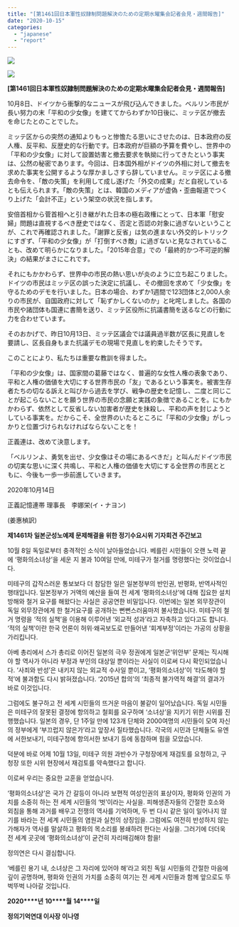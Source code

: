 ```yaml
---
title: "[第1461回日本軍性奴隷制問題解決のための定期水曜集会記者会見・週間報告]"
date: "2020-10-15"
categories: 
  - "japanese"
  - "report"
---
```


![](https://womenandwar.net/kr/wp-content/uploads/2020/10/第1461回日本軍性奴隷制問題解決のための定期水曜集001-724x1024.jpg)

![](https://womenandwar.net/kr/wp-content/uploads/2020/10/第1461回日本軍性奴隷制問題解決のための定期水曜集002-724x1024.jpg)

**\[****第****1461****回日本軍性奴隷制問題解決****のための****定期水曜集****会記者会****見****・****週間報告****\]**

10月8日、ドイツから衝撃的なニュースが飛び込んできました。ベルリン市民が長い努力の末「平和の少女像」を建ててからわずか10日後に、ミッテ区が撤去を命じたとのことでした。

ミッテ区からの突然の通知よりもっと惨憺たる思いにさせたのは、日本政府の反人権、反平和、反歴史的な行動です。日本政府が巨額の予算を費やし、世界中の「平和の少女像」に対して設置妨害と撤去要求を執拗に行ってきたという事実は、公然の秘密であります。今回は、日本国外相がドイツの外相に対して撤去を求めた事実を公開するような厚かましさすら辞していません。ミッテ区による撤去命令を、「敵の失策」を利用して成し遂げた「外交の成果」だと自祝しているとも伝えられます。「敵の失策」とは、韓国のメディアが虚偽・歪曲報道でつくり上げた「会計不正」という架空の状況を指します。

安倍首相から菅首相へと引き継がれた日本の極右政権にとって、日本軍「慰安婦」問題は直視するべき歴史ではなく、否定と否認の対象に過ぎないということが、これで再確認されました。「謝罪と反省」は気の進まない外交的レトリックにすぎず、「平和の少女像」が「打倒すべき敵」に過ぎないと見なされていることも、改めて明らかになりました。「2015年合意」での「最終的かつ不可逆的解決」の結果がまさにこれです。

それにもかかわらず、世界中の市民の熱い思いが炎のように立ち起こりました。ドイツの市民はミッテ区の誤った決定に抗議し、その撤回を求めて「少女像」を守るためのデモを行いました。日本の場合、わずか1週間で123団体と2,000人余りの市民が、自国政府に対して「恥ずかしくないのか」と叱咤しました。各国の市民や諸団体も国連に書簡を送り、ミッテ区役所に抗議書簡を送るなどの行動に力を合わせています。

そのおかげで、昨日10月13日、ミッテ区議会では議員過半数が区長に見直しを要請し、区長自身もまた抗議デモの現場で見直しを約束したそうです。

このことにより、私たちは重要な教訓を得ました。

「平和の少女像」は、国家間の葛藤ではなく、普遍的な女性人権の表象であり、平和と人権の価値を大切にする世界市民の「友」であるという事実を。被害生存者たちの切なる訴えと叫びから過去を学び、戦争の歴史を記憶し、二度と同じことが起こらないことを願う世界の市民の念願と実践の象徴であることを。にもかかわらず、依然として反省しない加害者が歴史を抹殺し、平和の声を封じようとしている事実を。だからこそ、全世界のいたるところに「平和の少女像」がしっかりと位置づけられなければならないことを！

正義連は、改めて決意します。

「ベルリンよ、勇気を出せ、少女像はその場にあるべきだ」と叫んだドイツ市民の切実な思いに深く共鳴し、平和と人権の価値を大切にする全世界の市民とともに、今後も一歩一歩前進していきます。

2020年10月14日

正義記憶連帯 理事長　李娜栄(イ・ナヨン)

(姜惠楨訳)

**제****1461****차 일본군성노예제 문제해결을 위한 정기수요시위 기자회견 주간보고**

10월 8일 독일로부터 충격적인 소식이 날아들었습니다. 베를린 시민들이 오랜 노력 끝에 ‘평화의소녀상’을 세운 지 불과 10여일 만에, 미테구가 철거를 명령했다는 것이었습니다.

미테구의 갑작스러운 통보보다 더 참담한 일은 일본정부의 반인권, 반평화, 반역사적인 행태입니다. 일본정부가 거액의 예산을 들여 전 세계 ‘평화의소녀상’에 대해 집요한 설치 방해와 철거 요구를 해왔다는 사실은 공공연한 비밀입니다. 이번에는 일본 외무장관이 독일 외무장관에게 한 철거요구를 공개하는 뻔뻔스러움마저 불사했습니다. 미테구의 철거 명령을 ‘적의 실책’을 이용해 이루어낸 ‘외교적 성과’라고 자축하고 있다고도 합니다. ‘적의 실책’이란 한국 언론이 허위·왜곡보도로 만들어낸 ‘회계부정’이라는 가공의 상황을 가리킵니다.

아베 총리에서 스가 총리로 이어진 일본의 극우 정권에게 일본군‘위안부’ 문제는 직시해야 할 역사가 아니라 부정과 부인의 대상일 뿐이라는 사실이 이로써 다시 확인되었습니다. ‘사죄와 반성’은 내키지 않는 외교적 수사일 뿐이고, ‘평화의소녀상’이 ‘타도해야 할 적’에 불과함도 다시 밝혀졌습니다. ‘2015년 합의’의 ‘최종적 불가역적 해결’의 결과가 바로 이것입니다.

그럼에도 불구하고 전 세계 시민들의 뜨거운 마음이 불같이 일어났습니다. 독일 시민들은 미테구의 잘못된 결정에 항의하고 철회를 요구하며 ‘소녀상’을 지키기 위한 시위를 진행했습니다. 일본의 경우, 단 1주일 만에 123개 단체와 2000여명의 시민들이 모여 자신의 정부에게 ‘부끄럽지 않은가’라고 앞장서 질타했습니다. 각국의 시민과 단체들도 유엔에 서한보내기, 미테구청에 항의서한 보내기 등에 동참하며 힘을 모았습니다.

덕분에 바로 어제 10월 13일, 미테구 의원 과반수가 구청장에게 재검토를 요청하고, 구청장 또한 시위 현장에서 재검토를 약속했다고 합니다.

이로써 우리는 중요한 교훈을 얻었습니다.

‘평화의소녀상’은 국가 간 갈등이 아니라 보편적 여성인권의 표상이자, 평화와 인권의 가치를 소중히 하는 전 세계 시민들의 ‘벗’이라는 사실을. 피해생존자들의 간절한 호소와 외침을 통해 과거를 배우고 전쟁의 역사를 기억하며, 두 번 다시 같은 일이 일어나지 않기를 바라는 전 세계 시민들의 염원과 실천의 상징임을. 그럼에도 여전히 반성하지 않는 가해자가 역사를 말살하고 평화의 목소리를 봉쇄하려 한다는 사실을. 그러기에 더더욱 전 세계 곳곳에 ‘평화의소녀상’이 굳건히 자리매김해야 함을!

정의연은 다시 결심합니다.

‘베를린 용기 내, 소녀상은 그 자리에 있어야 해’라고 외친 독일 시민들의 간절한 마음에 깊이 공명하며, 평화와 인권의 가치를 소중히 여기는 전 세계 시민들과 함께 앞으로도 뚜벅뚜벅 나아갈 것입니다.

**2020****년** **10****월** **14****일**

**정의기억연대 이사장 이나영**
